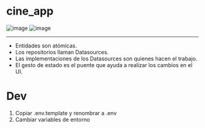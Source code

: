 <!-- @format -->

# cine_app

![image](https://github.com/diegopagini/Cinema_Flutter/assets/62857778/ef5fb4b5-13bf-42cc-8e1f-6fd957a0c46a)
![image](https://github.com/diegopagini/Cinema_Flutter/assets/62857778/6c4fec2b-f6d1-4725-9f92-b028a4f41a08)

---

- Entidades son atómicas.
- Los repositorios llaman Datasources.
- Las implementaciones de los Datasources son quienes hacen el trabajo.
- El gesto de estado es el puente que ayuda a realizar los cambios en el UI.

# Dev

1. Copiar .env.template y renombrar a .env
2. Cambiar variables de entorno



